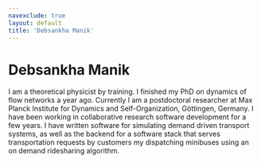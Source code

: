 ```yaml
---
navexclude: true
layout: default
title: 'Debsankha Manik'
---
```


# Debsankha Manik

I am a theoretical physicist by training. I finished my PhD on dynamics of flow networks a year ago. Currently I am a postdoctoral researcher at Max Planck Institute for Dynamics and Self-Organization, Göttingen, Germany. I have been working in collaborative research software development for a few years. I have written software for simulating demand driven transport systems,  as well as the backend for a software stack that serves transportation requests by customers my dispatching minibuses using an on demand ridesharing algorithm.